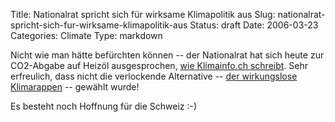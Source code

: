 Title: Nationalrat spricht sich für wirksame Klimapolitik aus
Slug: nationalrat-spricht-sich-fur-wirksame-klimapolitik-aus
Status: draft
Date: 2006-03-23
Categories: Climate
Type: markdown

Nicht wie man hätte befürchten können -- der Nationalrat hat sich heute zur CO2-Abgabe auf Heizöl ausgesprochen, [wie Klimainfo.ch schreibt](http://www.klimainfo.ch/Single_News.41.0.html?&tx_ttnews%5Btt_news%5D=387&cHash=0f94ae0ace). Sehr erfreulich, dass nicht die verlockende Alternative -- [der wirkungslose Klimarappen](http://blog.irregular.ch/?s=klimarappen&Submit=Go%21) -- gewählt wurde!

Es besteht noch Hoffnung für die Schweiz :-)
